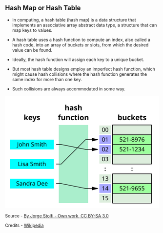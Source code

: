 ## Hash Map or Hash Table

- In computing, a hash table (hash map) is a data structure that implements an associative array abstract
data type, a structure that can map keys to values.

- A hash table uses a hash function to compute an index, also called a hash code, into an array of buckets
or slots, from which the desired value can be found.

- Ideally, the hash function will assign each key to a unique bucket.

- But most hash table designs employ an imperfect hash function, which might cause hash collisions
where the hash function generates the same index for more than one key. 

- Such collisions are always accommodated in some way.

![](images/hash-table.svg)

Source - [By Jorge Stolfi - Own work, CC BY-SA 3.0](https://commons.wikimedia.org/w/index.php?curid=6471238)

Credits - [Wikipedia](https://en.wikipedia.org/wiki/Hash_table)